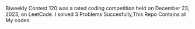 Biweekly Contest 120 was a rated coding competition held on December 23, 2023, on LeetCode. I solved 3 Problems Succesfully,This Repo Contains all My codes.
